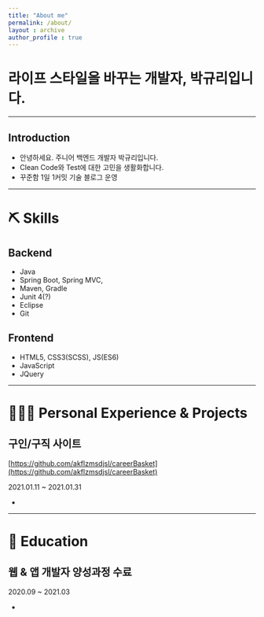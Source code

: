 ```yaml
---
title: "About me"
permalink: /about/
layout : archive
author_profile : true
---
```


# 라이프 스타일을 바꾸는 개발자, 박규리입니다.

---

## Introduction

- 안녕하세요. 주니어 백엔드 개발자 박규리입니다.
- Clean Code와 Test에 대한 고민을 생활화합니다.
- 꾸준함 1일 1커밋 기술 블로그 운영     
 

---
# ⛏️ Skills

## Backend

- Java
- Spring Boot, Spring MVC,
- Maven, Gradle
- Junit 4(?)
- Eclipse
- Git

## Frontend

- HTML5, CSS3(SCSS), JS(ES6)
- JavaScript
- JQuery


---
# 👩🏻‍💻 Personal Experience & Projects

## 구인/구직 사이트

[https://github.com/akflzmsdjsl/careerBasket](https://github.com/akflzmsdjsl/careerBasket)

2021.01.11 ~ 2021.01.31

- 


---
# 📄 Education

## 웹 & 앱 개발자 양성과정 수료

2020.09 ~ 2021.03

- 


